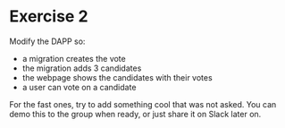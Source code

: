 # Exercise 2

Modify the DAPP so:
* a migration creates the vote
* the migration adds 3 candidates
* the webpage shows the candidates with their votes
* a user can vote on a candidate

For the fast ones, try to add something cool that was not asked.
You can demo this to the group when ready, or just share it on Slack later on.
